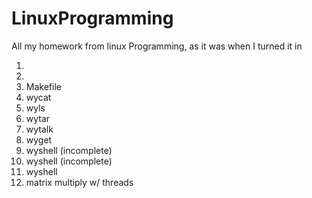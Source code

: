 # LinuxProgramming

All my homework from linux Programming, as it was when I turned it in

1. 
2. 
3. Makefile
4. wycat
5. wyls
6. wytar
7. wytalk
8. wyget
9. wyshell (incomplete)
10. wyshell (incomplete)
11. wyshell
12. matrix multiply w/ threads